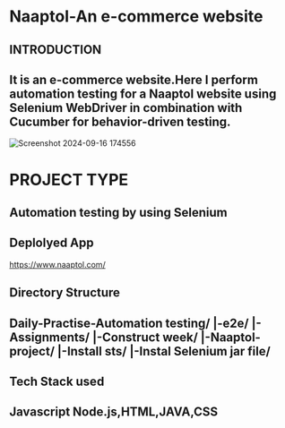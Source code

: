 # Naaptol-An e-commerce website
## INTRODUCTION
## It is an e-commerce website.Here I perform automation testing for a Naaptol website  using Selenium WebDriver in combination with Cucumber for behavior-driven testing.
![Screenshot 2024-09-16 174556](https://github.com/user-attachments/assets/89d067ad-b315-40db-982f-57c924eb382f)

# PROJECT TYPE
## Automation testing by using Selenium
## Deplolyed App
https://www.naaptol.com/
## Directory Structure
## Daily-Practise-Automation testing/ |-e2e/ |-Assignments/ |-Construct week/ |-Naaptol-project/ |-Install sts/ |-Instal Selenium jar file/
## Tech Stack used
## Javascript Node.js,HTML,JAVA,CSS




